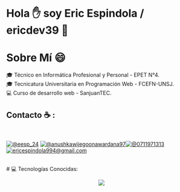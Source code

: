 # Hola :hand: soy Eric Espindola / ericdev39 💫 
# Sobre Mí :smile:
:mortar_board: Técnico en Informática Profesional y Personal - EPET N°4. <br>
:mortar_board: Tecnicatura Universitaria en Programación Web - FCEFN-UNSJ. <br>
:computer: Curso de desarrollo web - SanjuanTEC. <br>

## Contacto ☕ :

<br>

[![@eesp_24](https://img.icons8.com/fluency/48/000000/instagram-new.png "@eesp_24")](https://www.instagram.com/eesp_24/) [![@anushkawijegoonawardana97](https://img.icons8.com/fluency/48/000000/linkedin.png "@espindola19")](https://www.linkedin.com/in/espindola19/)[![@0711971313](https://img.icons8.com/fluency/48/000000/phone-disconnected.png "@2646236692")](tel:2646236692) [![ericespindola994@gmail.com](https://img.icons8.com/fluency/48/000000/gmail.png "@ericespindola994@gmail.com")]([ericespindola994@gmail.com](https://mail.google.com/mail/u/0/#inbox?compose=jrjtXLDgNkJXvhPmcwbfmMnVCQJfxlPrFvktbMXQbMrDTvrBPDKvKPDMXsBQwwsGRTxjXBbg))

<br>
# 💻 Tecnologías Conocidas:
<p align="center">
  <a href="https://skillicons.dev">
    <img src="https://skillicons.dev/icons?i=github,html,css,js,bootstrap,react,figma" />
  </a>
</p>
